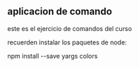 ## aplicacion de comando

este es el ejercicio de comandos del curso

recuerden instalar los paquetes de node:

npm install --save yargs colors
